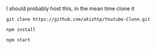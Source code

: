 I should probably host this, in the mean time clone it

`git clone https://github.com/akishtp/Youtube-Clone.git`

`npm install`

`npm start`
